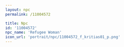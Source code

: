 ```yaml
---
layout: npc
permalink: /11004572

title: Npc
id: '11004572'
npc_name: 'Refugee Woman'
icon_url: 'portrait/npc/11004572_f_kritias01_p.png'
---
```

